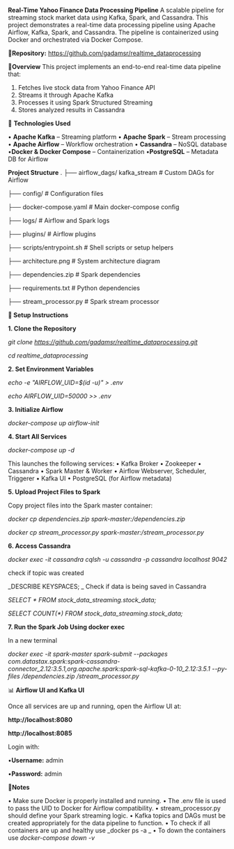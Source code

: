 **Real-Time Yahoo Finance Data Processing Pipeline**
A scalable pipeline for streaming stock market data using Kafka, Spark, and Cassandra.
This project demonstrates a real-time data processing pipeline using Apache Airflow, Kafka, Spark, and Cassandra. The pipeline is containerized using Docker and orchestrated via Docker Compose.

🔗**Repository:** https://github.com/gadamsr/realtime_dataprocessing

📌**Overview**
This project implements an end-to-end real-time data pipeline that:
1.	Fetches live stock data from Yahoo Finance API
2.	Streams it through Apache Kafka
3.	Processes it using Spark Structured Streaming
4.	Stores analyzed results in Cassandra
   
🔧 **Technologies Used**

•	**Apache Kafka** – Streaming platform
•	**Apache Spark** – Stream processing
•	**Apache Airflow** – Workflow orchestration
•	**Cassandra** – NoSQL database
•**Docker & Docker Compose** – Containerization
•**PostgreSQL** – Metadata DB for Airflow
 
**Project Structure**
.
├── airflow_dags/ kafka_stream  # Custom DAGs for Airflow

├── config/                    # Configuration files

├── docker-compose.yaml        # Main docker-compose config

├── logs/                      # Airflow and Spark logs

├── plugins/                   # Airflow plugins

├── scripts/entrypoint.sh     # Shell scripts or setup helpers

├── architecture.png           # System architecture diagram

├── dependencies.zip           # Spark dependencies

├── requirements.txt           # Python dependencies

├── stream_processor.py        # Spark stream processor

**🚀 Setup Instructions**

**1. Clone the Repository**

_git clone https://github.com/gadamsr/realtime_dataprocessing.git_

_cd realtime_dataprocessing_

**2. Set Environment Variables**

_echo -e "AIRFLOW_UID=$(id -u)" > .env_

_echo AIRFLOW_UID=50000 >> .env_


**3. Initialize Airflow**

_docker-compose up airflow-init_

**4. Start All Services**

_docker-compose up -d_

This launches the following services:
•	Kafka Broker
•	Zookeeper
•	Cassandra
•	Spark Master & Worker
•	Airflow Webserver, Scheduler, Triggerer
•	Kafka UI
•	PostgreSQL (for Airflow metadata)

**5. Upload Project Files to Spark**

Copy project files into the Spark master container:

_docker cp dependencies.zip spark-master:/dependencies.zip_

_docker cp stream_processor.py spark-master:/stream_processor.py_

**6. Access Cassandra**

_docker exec -it cassandra cqlsh -u cassandra -p cassandra localhost 9042_

check if topic was created 

_DESCRIBE KEYSPACES;
_
Check if data is being saved in Cassandra

_SELECT * FROM stock_data_streaming.stock_data;_

_SELECT COUNT(*) FROM stock_data_streaming.stock_data;_

**7. Run the Spark Job Using docker exec**

In a new terminal 

_docker exec -it spark-master spark-submit --packages com.datastax.spark:spark-cassandra-
connector_2.12:3.5.1,org.apache.spark:spark-sql-kafka-0-10_2.12:3.5.1 --py-files /dependencies.zip /stream_processor.py_

📊 **Airflow UI and Kafka UI**

Once all services are up and running, open the Airflow UI at:

**http://localhost:8080**

**http://localhost:8085**

Login with:

•**Username:** admin

•**Password:** admin

📌**Notes**

•	Make sure Docker is properly installed and running.
•	The .env file is used to pass the UID to Docker for Airflow compatibility.
•	stream_processor.py should define your Spark streaming logic.
•	Kafka topics and DAGs must be created appropriately for the data pipeline to function.
•	To check if all containers are up and healthy use _docker ps -a _
•	To down the containers use _docker-compose down -v_ 



